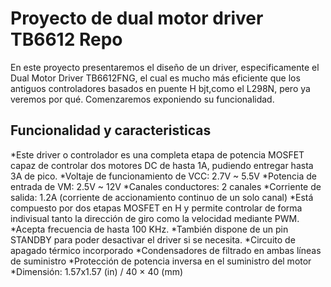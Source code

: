 # Proyecto de dual motor driver TB6612 Repo

En este proyecto presentaremos el diseño de un driver, especificamente el Dual Motor Driver TB6612FNG, el cual es mucho más eficiente que los antiguos controladores basados en puente H bjt,como el L298N, pero ya veremos por qué.
Comenzaremos exponiendo su funcionalidad.

## Funcionalidad y caracteristicas
*Este driver o controlador es una completa etapa de potencia MOSFET capaz de controlar dos motores DC de hasta 1A, pudiendo entregar hasta 3A de pico. 
*Voltaje de funcionamiento de VCC: 2.7V ~ 5.5V
*Potencia de entrada de VM: 2.5V ~ 12V
*Canales conductores: 2 canales
*Corriente de salida: 1.2A (corriente de accionamiento continuo de un solo canal)
*Está compuesto por dos etapas MOSFET en H y permite controlar de forma indivisual tanto la dirección de giro como la velocidad mediante PWM. 
*Acepta frecuencia de hasta 100 KHz.
*También dispone de un pin STANDBY para poder desactivar el driver si se necesita.
*Circuito de apagado térmico incorporado
*Condensadores de filtrado en ambas líneas de suministro
*Protección de potencia inversa en el suministro del motor
*Dimensión: 1.57x1.57 (in) / 40 × 40 (mm)

